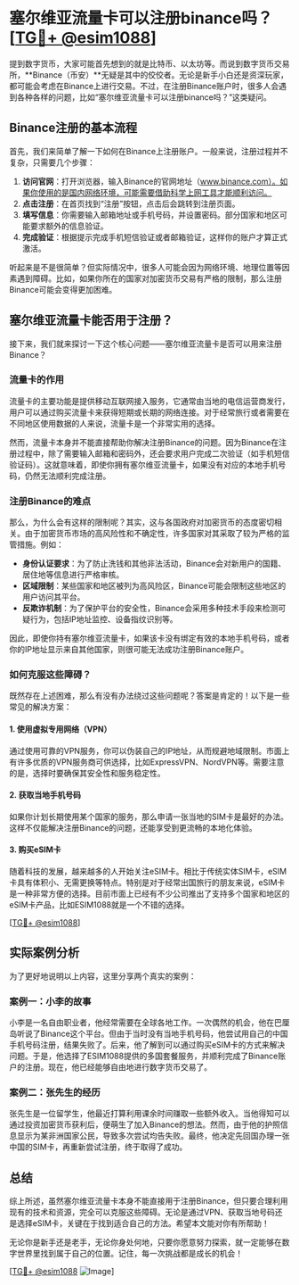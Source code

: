# 塞尔维亚流量卡可以注册binance吗？[[TG💪+ @esim1088](https://t.me/s/esim1088)]

提到数字货币，大家可能首先想到的就是比特币、以太坊等。而说到数字货币交易所，**Binance（币安）**无疑是其中的佼佼者。无论是新手小白还是资深玩家，都可能会考虑在Binance上进行交易。不过，在注册Binance账户时，很多人会遇到各种各样的问题，比如“塞尔维亚流量卡可以注册binance吗？”这类疑问。

## Binance注册的基本流程

首先，我们来简单了解一下如何在Binance上注册账户。一般来说，注册过程并不复杂，只需要几个步骤：

1. **访问官网**：打开浏览器，输入Binance的官网地址（www.binance.com）。如果你使用的是国内网络环境，可能需要借助科学上网工具才能顺利访问。
2. **点击注册**：在首页找到“注册”按钮，点击后会跳转到注册页面。
3. **填写信息**：你需要输入邮箱地址或手机号码，并设置密码。部分国家和地区可能要求额外的信息验证。
4. **完成验证**：根据提示完成手机短信验证或者邮箱验证，这样你的账户才算正式激活。

听起来是不是很简单？但实际情况中，很多人可能会因为网络环境、地理位置等因素遇到障碍。比如，如果你所在的国家对加密货币交易有严格的限制，那么注册Binance可能会变得更加困难。

## 塞尔维亚流量卡能否用于注册？

接下来，我们就来探讨一下这个核心问题——塞尔维亚流量卡是否可以用来注册Binance？

### 流量卡的作用

流量卡的主要功能是提供移动互联网接入服务，它通常由当地的电信运营商发行，用户可以通过购买流量卡来获得短期或长期的网络连接。对于经常旅行或者需要在不同地区使用数据的人来说，流量卡是一个非常实用的选择。

然而，流量卡本身并不能直接帮助你解决注册Binance的问题。因为Binance在注册过程中，除了需要输入邮箱和密码外，还会要求用户完成二次验证（如手机短信验证码）。这就意味着，即使你拥有塞尔维亚流量卡，如果没有对应的本地手机号码，仍然无法顺利完成注册。

### 注册Binance的难点

那么，为什么会有这样的限制呢？其实，这与各国政府对加密货币的态度密切相关。由于加密货币市场的高风险性和不确定性，许多国家对其采取了较为严格的监管措施。例如：

- **身份认证要求**：为了防止洗钱和其他非法活动，Binance会对新用户的国籍、居住地等信息进行严格审核。
- **区域限制**：某些国家和地区被列为高风险区，Binance可能会限制这些地区的用户访问其平台。
- **反欺诈机制**：为了保护平台的安全性，Binance会采用多种技术手段来检测可疑行为，包括IP地址监控、设备指纹识别等。

因此，即使你持有塞尔维亚流量卡，如果该卡没有绑定有效的本地手机号码，或者你的IP地址显示来自其他国家，则很可能无法成功注册Binance账户。

### 如何克服这些障碍？

既然存在上述困难，那么有没有办法绕过这些问题呢？答案是肯定的！以下是一些常见的解决方案：

#### 1. 使用虚拟专用网络（VPN）

通过使用可靠的VPN服务，你可以伪装自己的IP地址，从而规避地域限制。市面上有许多优质的VPN服务商可供选择，比如ExpressVPN、NordVPN等。需要注意的是，选择时要确保其安全性和服务稳定性。

#### 2. 获取当地手机号码

如果你计划长期使用某个国家的服务，那么申请一张当地的SIM卡是最好的办法。这样不仅能解决注册Binance的问题，还能享受到更流畅的本地化体验。

#### 3. 购买eSIM卡

随着科技的发展，越来越多的人开始关注eSIM卡。相比于传统实体SIM卡，eSIM卡具有体积小、无需更换等特点。特别是对于经常出国旅行的朋友来说，eSIM卡是一种非常方便的选择。目前市面上已经有不少公司推出了支持多个国家和地区的eSIM卡产品，比如ESIM1088就是一个不错的选择。

[[TG💪+ @esim1088](https://t.me/s/esim1088)]

## 实际案例分析

为了更好地说明以上内容，这里分享两个真实的案例：

### 案例一：小李的故事

小李是一名自由职业者，他经常需要在全球各地工作。一次偶然的机会，他在巴厘岛听说了Binance这个平台。但由于当时没有当地手机号码，他尝试用自己的中国手机号码注册，结果失败了。后来，他了解到可以通过购买eSIM卡的方式来解决问题。于是，他选择了ESIM1088提供的多国套餐服务，并顺利完成了Binance账户的注册。现在，他已经能够自由地进行数字货币交易了。

### 案例二：张先生的经历

张先生是一位留学生，他最近打算利用课余时间赚取一些额外收入。当他得知可以通过投资加密货币获利后，便萌生了加入Binance的想法。然而，由于他的护照信息显示为某非洲国家公民，导致多次尝试均告失败。最终，他决定先回国办理一张中国的SIM卡，再重新尝试注册，终于取得了成功。

## 总结

综上所述，虽然塞尔维亚流量卡本身不能直接用于注册Binance，但只要合理利用现有的技术和资源，完全可以克服这些障碍。无论是通过VPN、获取当地号码还是选择eSIM卡，关键在于找到适合自己的方法。希望本文能对你有所帮助！

无论你是新手还是老手，无论你身处何地，只要你愿意努力探索，就一定能够在数字世界里找到属于自己的位置。记住，每一次挑战都是成长的机会！

[[TG💪+ @esim1088](https://t.me/s/esim1088) ![Image](https://i.postimg.cc/4NQfJmqS/Snipaste-2025-05-13-00-14-12.png)]